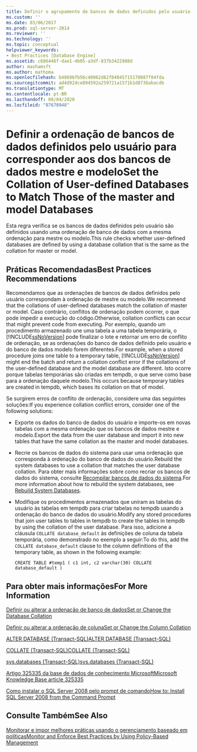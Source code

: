 ```yaml
---
title: Definir o agrupamento de bancos de dados definidos pelo usuário para corresponder aos dos bancos de dados mestre e modelo | Microsoft Docs
ms.custom: ''
ms.date: 03/06/2017
ms.prod: sql-server-2014
ms.reviewer: ''
ms.technology: ''
ms.topic: conceptual
helpviewer_keywords:
- Best Practices [Database Engine]
ms.assetid: c686446f-dae1-4b05-a3df-837b3422988d
author: mashamsft
ms.author: mathoma
ms.openlocfilehash: b48696fb56c40062d62f04845715170887f84fda
ms.sourcegitcommit: ad4d92dce894592a259721a1571b1d8736abacdb
ms.translationtype: MT
ms.contentlocale: pt-BR
ms.lasthandoff: 08/04/2020
ms.locfileid: "87678948"
---
```

# <a name="set-the-collation-of-user-defined-databases-to-match-those-of-the-master-and-model-databases"></a><span data-ttu-id="912a4-102">Definir a ordenação de bancos de dados definidos pelo usuário para corresponder aos dos bancos de dados mestre e modelo</span><span class="sxs-lookup"><span data-stu-id="912a4-102">Set the Collation of User-defined Databases to Match Those of the master and model Databases</span></span>
  <span data-ttu-id="912a4-103">Esta regra verifica se os bancos de dados definidos pelo usuário são definidos usando uma ordenação de banco de dados com a mesma ordenação para mestre ou modelo.</span><span class="sxs-lookup"><span data-stu-id="912a4-103">This rule checks whether user-defined databases are defined by using a database collation that is the same as the collation for master or model.</span></span>  
  
## <a name="best-practices-recommendations"></a><span data-ttu-id="912a4-104">Práticas Recomendadas</span><span class="sxs-lookup"><span data-stu-id="912a4-104">Best Practices Recommendations</span></span>  
 <span data-ttu-id="912a4-105">Recomendamos que as ordenações de bancos de dados definidos pelo usuário correspondam à ordenação de mestre ou modelo.</span><span class="sxs-lookup"><span data-stu-id="912a4-105">We recommend that the collations of user-defined databases match the collation of master or model.</span></span> <span data-ttu-id="912a4-106">Caso contrário, conflitos de ordenação podem ocorrer, o que pode impedir a execução do código.</span><span class="sxs-lookup"><span data-stu-id="912a4-106">Otherwise, collation conflicts can occur that might prevent code from executing.</span></span> <span data-ttu-id="912a4-107">Por exemplo, quando um procedimento armazenado une uma tabela a uma tabela temporária, o [!INCLUDE[ssNoVersion](../includes/ssnoversion-md.md)] pode finalizar o lote e retornar um erro de conflito de ordenação, se as ordenações do banco de dados definido pelo usuário e do banco de dados modelo forem diferentes.</span><span class="sxs-lookup"><span data-stu-id="912a4-107">For example, when a stored procedure joins one table to a temporary table, [!INCLUDE[ssNoVersion](../includes/ssnoversion-md.md)] might end the batch and return a collation conflict error if the collations of the user-defined database and the model database are different.</span></span> <span data-ttu-id="912a4-108">Isto ocorre porque tabelas temporárias são criadas em tempdb, o que serve como base para a ordenação daquele modelo.</span><span class="sxs-lookup"><span data-stu-id="912a4-108">This occurs because temporary tables are created in tempdb, which bases its collation on that of model.</span></span>  
  
 <span data-ttu-id="912a4-109">Se surgirem erros de conflito de ordenação, considere uma das seguintes soluções:</span><span class="sxs-lookup"><span data-stu-id="912a4-109">If you experience collation conflict errors, consider one of the following solutions:</span></span>  
  
-   <span data-ttu-id="912a4-110">Exporte os dados do banco de dados do usuário e importe-os em novas tabelas com a mesma ordenação que os bancos de dados mestre e modelo.</span><span class="sxs-lookup"><span data-stu-id="912a4-110">Export the data from the user database and import it into new tables that have the same collation as the master and model databases.</span></span>  
  
-   <span data-ttu-id="912a4-111">Recrie os bancos de dados do sistema para usar uma ordenação que corresponda à ordenação do banco de dados do usuário.</span><span class="sxs-lookup"><span data-stu-id="912a4-111">Rebuild the system databases to use a collation that matches the user database collation.</span></span> <span data-ttu-id="912a4-112">Para obter mais informações sobre como recriar os bancos de dados do sistema, consulte [Recompilar bancos de dados do sistema](../relational-databases/databases/system-databases.md).</span><span class="sxs-lookup"><span data-stu-id="912a4-112">For more information about how to rebuild the system databases, see [Rebuild System Databases](../relational-databases/databases/system-databases.md).</span></span>  
  
-   <span data-ttu-id="912a4-113">Modifique os procedimentos armazenados que uniram as tabelas do usuário às tabelas em tempdb para criar tabelas no tempdb usando a ordenação do banco de dados do usuário.</span><span class="sxs-lookup"><span data-stu-id="912a4-113">Modify any stored procedures that join user tables to tables in tempdb to create the tables in tempdb by using the collation of the user database.</span></span> <span data-ttu-id="912a4-114">Para isso, adicione a cláusula `COLLATE database_default` às definições de coluna da tabela temporária, como demonstrado no exemplo a seguir:</span><span class="sxs-lookup"><span data-stu-id="912a4-114">To do this, add the `COLLATE database_default` clause to the column definitions of the temporary table, as shown in the following example:</span></span>  
  
    ```  
    CREATE TABLE #temp1 ( c1 int, c2 varchar(30) COLLATE database_default )  
    ```  
  
## <a name="for-more-information"></a><span data-ttu-id="912a4-115">Para obter mais informações</span><span class="sxs-lookup"><span data-stu-id="912a4-115">For More Information</span></span>  
 [<span data-ttu-id="912a4-116">Definir ou alterar a ordenação de banco de dados</span><span class="sxs-lookup"><span data-stu-id="912a4-116">Set or Change the Database Collation</span></span>](../relational-databases/collations/set-or-change-the-database-collation.md)  
  
 [<span data-ttu-id="912a4-117">Definir ou alterar a ordenação de coluna</span><span class="sxs-lookup"><span data-stu-id="912a4-117">Set or Change the Column Collation</span></span>](../relational-databases/collations/set-or-change-the-column-collation.md)  
  
 [<span data-ttu-id="912a4-118">ALTER DATABASE &#40;Transact-SQL&#41;</span><span class="sxs-lookup"><span data-stu-id="912a4-118">ALTER DATABASE &#40;Transact-SQL&#41;</span></span>](/sql/t-sql/statements/alter-database-transact-sql)  
  
 [<span data-ttu-id="912a4-119">COLLATE &#40;Transact-SQL&#41;</span><span class="sxs-lookup"><span data-stu-id="912a4-119">COLLATE &#40;Transact-SQL&#41;</span></span>](/sql/t-sql/statements/collations)  
  
 [<span data-ttu-id="912a4-120">sys.databases &#40;Transact-SQL&#41;</span><span class="sxs-lookup"><span data-stu-id="912a4-120">sys.databases &#40;Transact-SQL&#41;</span></span>](/sql/relational-databases/system-catalog-views/sys-databases-transact-sql)  
  
 [<span data-ttu-id="912a4-121">Artigo 325335 da base de dados de conhecimento Microsoft</span><span class="sxs-lookup"><span data-stu-id="912a4-121">Microsoft Knowledge Base article 325335</span></span>](https://go.microsoft.com/fwlink/?linkid=117751)  
  
 [<span data-ttu-id="912a4-122">Como instalar o SQL Server 2008 pelo prompt de comando</span><span class="sxs-lookup"><span data-stu-id="912a4-122">How to: Install SQL Server 2008 from the Command Prompt</span></span>](https://go.microsoft.com/fwlink/?LinkId=81585)  
  
## <a name="see-also"></a><span data-ttu-id="912a4-123">Consulte Também</span><span class="sxs-lookup"><span data-stu-id="912a4-123">See Also</span></span>  
 [<span data-ttu-id="912a4-124">Monitorar e impor melhores práticas usando o gerenciamento baseado em políticas</span><span class="sxs-lookup"><span data-stu-id="912a4-124">Monitor and Enforce Best Practices by Using Policy-Based Management</span></span>](../relational-databases/policy-based-management/monitor-and-enforce-best-practices-by-using-policy-based-management.md)  
  
  
